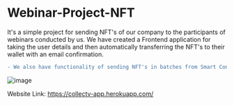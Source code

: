 # Webinar-Project-NFT

It's a simple project for sending NFT's of our company to the participants of webinars conducted by us.
We have created a Frontend application for taking the user details and then automatically transferring the
NFT's to their wallet with an email confirmation.

```diff
- We also have functionality of sending NFT's in batches from Smart Contract

```

![image](https://user-images.githubusercontent.com/102201512/166461879-d735e368-305e-4972-aedd-aa97cbf460f5.png)


Website Link: https://collectv-app.herokuapp.com/
